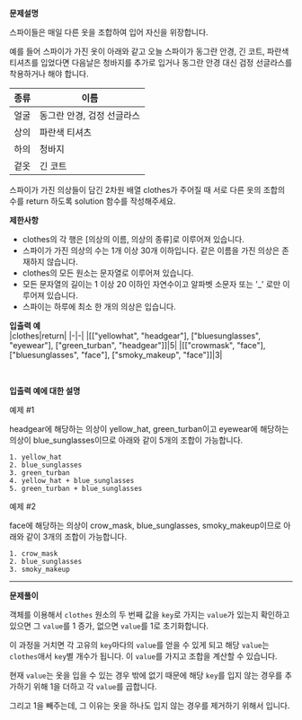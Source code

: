 **문제설명**

스파이들은 매일 다른 옷을 조합하여 입어 자신을 위장합니다.

예를 들어 스파이가 가진 옷이 아래와 같고 오늘 스파이가 동그란 안경, 긴 코트, 파란색 티셔츠를 입었다면 다음날은 청바지를 추가로 입거나 동그란 안경 대신 검정 선글라스를 착용하거나 해야 합니다.

|종류|이름|
|-|-|
|얼굴|동그란 안경, 검정 선글라스|
|상의|파란색 티셔츠|
|하의|청바지|
|겉옷|긴 코트|

스파이가 가진 의상들이 담긴 2차원 배열 clothes가 주어질 때 서로 다른 옷의 조합의 수를 return 하도록 solution 함수를 작성해주세요.

**제한사항**

- clothes의 각 행은 [의상의 이름, 의상의 종류]로 이루어져 있습니다.
- 스파이가 가진 의상의 수는 1개 이상 30개 이하입니다.
같은 이름을 가진 의상은 존재하지 않습니다.
- clothes의 모든 원소는 문자열로 이루어져 있습니다.
- 모든 문자열의 길이는 1 이상 20 이하인 자연수이고 알파벳 소문자 또는 '_' 로만 이루어져 있습니다.
- 스파이는 하루에 최소 한 개의 의상은 입습니다.


**입출력 예**<br/>
|clothes|return|
|-|-|
|[["yellowhat", "headgear"], ["bluesunglasses", "eyewear"], ["green_turban", "headgear"]]|5|
|[["crowmask", "face"], ["bluesunglasses", "face"], ["smoky_makeup", "face"]]|3|

<br/>

**입출력 예에 대한 설명**<br/>

예제 #1

headgear에 해당하는 의상이 yellow_hat, green_turban이고 eyewear에 해당하는 의상이 blue_sunglasses이므로 아래와 같이 5개의 조합이 가능합니다.
```
1. yellow_hat
2. blue_sunglasses
3. green_turban
4. yellow_hat + blue_sunglasses
5. green_turban + blue_sunglasses
```
예제 #2

face에 해당하는 의상이 crow_mask, blue_sunglasses, smoky_makeup이므로 아래와 같이 3개의 조합이 가능합니다.
```
1. crow_mask
2. blue_sunglasses
3. smoky_makeup
```
<hr/>

**문제풀이**<br/>

객체를 이용해서 `clothes` 원소의 두 번째 값을 `key`로 가지는 `value`가 있는지 확인하고 있으면 그 `value`를 1 증가, 없으면 `value`를 1로 초기화합니다.

이 과정을 거치면 각 고유의 `key`마다의 `value`를 얻을 수 있게 되고 해당 `value`는 `clothes`애서 `key`별 개수가 됩니다. 이 `value`를 가지고 조합을 계산할 수 있습니다.

현재 `value`는 옷을 입을 수 있는 경우 밖에 없기 때문에 해당 `key`를 입지 않는 경우를 추가하기 위해 1을 더하고 각 `value`를 곱합니다.

그리고 1을 빼주는데, 그 이유는 옷을 하나도 입지 않는 경우를 제거하기 위해서 입니다.